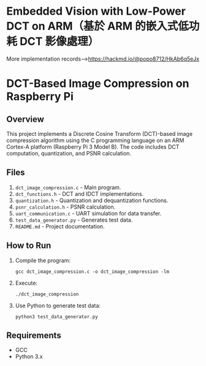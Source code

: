 # Embedded Vision with Low-Power DCT on ARM（基於 ARM 的嵌入式低功耗 DCT 影像處理）

More implementation records-->https://hackmd.io/@popo8712/HkAb6q5eJx




# DCT-Based Image Compression on Raspberry Pi

## Overview
This project implements a Discrete Cosine Transform (DCT)-based image compression algorithm using the C programming language on an ARM Cortex-A platform (Raspberry Pi 3 Model B). The code includes DCT computation, quantization, and PSNR calculation.

## Files
1. `dct_image_compression.c` - Main program.
2. `dct_functions.h` - DCT and IDCT implementations.
3. `quantization.h` - Quantization and dequantization functions.
4. `psnr_calculation.h` - PSNR calculation.
5. `uart_communication.c` - UART simulation for data transfer.
6. `test_data_generator.py` - Generates test data.
7. `README.md` - Project documentation.

## How to Run
1. Compile the program:
   ```
   gcc dct_image_compression.c -o dct_image_compression -lm
   ```
2. Execute:
   ```
   ./dct_image_compression
   ```
3. Use Python to generate test data:
   ```
   python3 test_data_generator.py
   ```

## Requirements
- GCC
- Python 3.x
